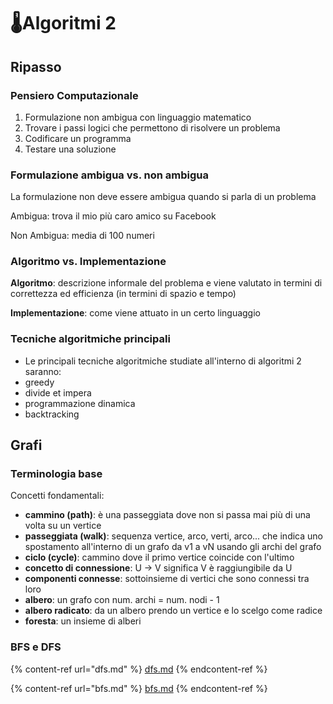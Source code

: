# 🌡️Algoritmi 2

## Ripasso

### Pensiero Computazionale

1. Formulazione non ambigua con linguaggio matematico
2. Trovare i passi logici che permettono di risolvere un problema
3. Codificare un programma
4. Testare una soluzione

### Formulazione ambigua vs. non ambigua

La formulazione non deve essere ambigua quando si parla di un problema

Ambigua: trova il mio più caro amico su Facebook

Non Ambigua: media di 100 numeri

### Algoritmo vs. Implementazione

**Algoritmo**: descrizione informale del problema e viene valutato in termini di correttezza ed efficienza (in termini di spazio e tempo)

**Implementazione**: come viene attuato in un certo linguaggio

### Tecniche algoritmiche principali

* Le principali tecniche algoritmiche studiate all'interno di algoritmi 2 saranno:
* greedy
* divide et impera
* programmazione dinamica
* backtracking

## Grafi

### Terminologia base

Concetti fondamentali:

* **cammino (path)**: è una passeggiata dove non si passa mai più di una volta su un vertice
* **passeggiata (walk)**: sequenza vertice, arco, verti, arco... che indica uno spostamento all'interno di un grafo da v1 a vN usando gli archi del grafo
* **ciclo (cycle)**: cammino dove il primo vertice coincide con l'ultimo
* **concetto di connessione**: U -> V significa V è raggiungibile da U
* **componenti connesse**: sottoinsieme di vertici che sono connessi tra loro
* **albero**: un grafo con num. archi = num. nodi - 1
* **albero radicato**: da un albero prendo un vertice e lo scelgo come radice
* **foresta**: un insieme di alberi

### BFS e DFS

{% content-ref url="dfs.md" %}
[dfs.md](dfs.md)
{% endcontent-ref %}

{% content-ref url="bfs.md" %}
[bfs.md](bfs.md)
{% endcontent-ref %}

